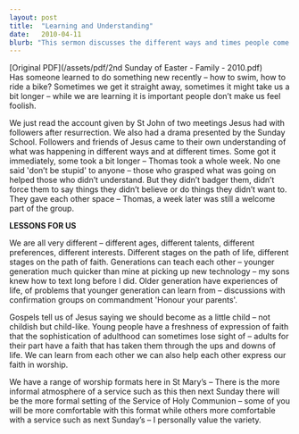 ```yaml
---
layout: post
title:  "Learning and Understanding"
date:   2010-04-11
blurb: "This sermon discusses the different ways and times people come to understand things, using the example of Jesus' followers understanding His resurrection. It emphasizes the importance of patience and not making others feel foolish during their learning process. The sermon also highlights the value of intergenerational learning and the different expressions of faith."
---
```

[Original PDF](/assets/pdf/2nd Sunday of Easter - Family - 2010.pdf)    
Has someone learned to do something new recently – how to swim, how to ride a bike? Sometimes we get it straight away, sometimes it might take us a bit longer – while we are learning it is important people don’t make us feel foolish.

We just read the account given by St John of two meetings Jesus had with followers after resurrection. We also had a drama presented by the Sunday School. Followers and friends of Jesus came to their own understanding of what was happening in different ways and at different times. Some got it immediately, some took a bit longer – Thomas took a whole week. No one said 'don’t be stupid' to anyone – those who grasped what was going on helped those who didn’t understand. But they didn’t badger them, didn’t force them to say things they didn’t believe or do things they didn’t want to. They gave each other space – Thomas, a week later was still a welcome part of the group.

**LESSONS FOR US**

We are all very different – different ages, different talents, different preferences, different interests. Different stages on the path of life, different stages on the path of faith. Generations can teach each other – younger generation much quicker than mine at picking up new technology – my sons knew how to text long before I did. Older generation have experiences of life, of problems that younger generation can learn from – discussions with confirmation groups on commandment 'Honour your parents'.

Gospels tell us of Jesus saying we should become as a little child – not childish but child-like. Young people have a freshness of expression of faith that the sophistication of adulthood can sometimes lose sight of – adults for their part have a faith that has taken them through the ups and downs of life. We can learn from each other we can also help each other express our faith in worship.

We have a range of worship formats here in St Mary’s – There is the more informal atmosphere of a service such as this then next Sunday there will be the more formal setting of the Service of Holy Communion – some of you will be more comfortable with this format while others more comfortable with a service such as next Sunday’s – I personally value the variety.
